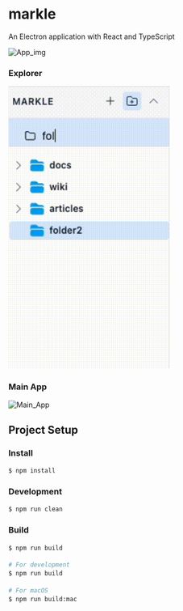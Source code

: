 # markle

An Electron application with React and TypeScript

![App_img](git-media/screen1.gif)

### Explorer

![Explorer](git-media/explorer2.gif)

### Main App

![Main_App](git-media/markle.gif)

## Project Setup

### Install

```bash
$ npm install
```

### Development

```bash
$ npm run clean
```

### Build

```bash
$ npm run build

# For development
$ npm run build

# For macOS
$ npm run build:mac

```
